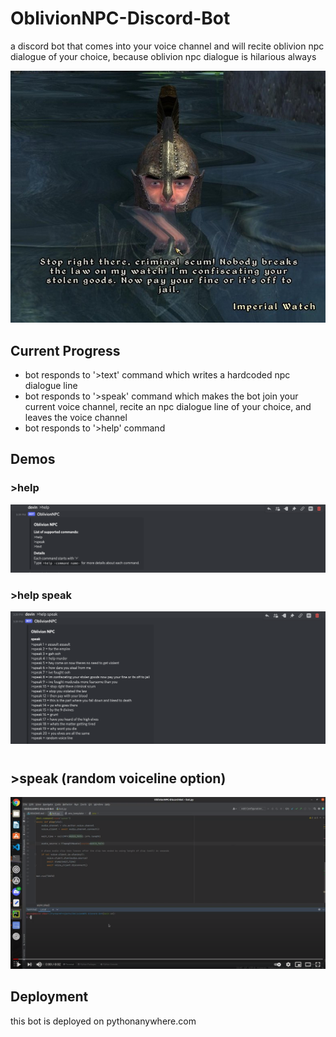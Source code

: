# OblivionNPC-Discord-Bot
a discord bot that comes into your voice channel and will recite oblivion npc dialogue of your choice, because oblivion npc dialogue is hilarious always
<p align="center">
  <img src="./assets/pics/STOP_RIGHT_THERE_water.jpg" alt="oblivion guard">
</p>
 
 
 

## Current Progress
* bot responds to '>text' command which writes a hardcoded npc dialogue line
* bot responds to '>speak' command which makes the bot join your current voice channel, recite an npc dialogue line of your choice, and leaves the voice channel
* bot responds to '>help' command

## Demos
### \>help 
![help_no_args.png](./assets/pics/help_no_args.png)

### \>help speak 
![help_speak.png](./assets/pics/help_speak.png)

# 
## \>speak  (random voiceline option)
[![video thumbnail](./assets/pics/vid_pic.png)](https://www.youtube.com/watch?v=05AXXhTMg9g)


## Deployment
this bot is deployed on pythonanywhere.com